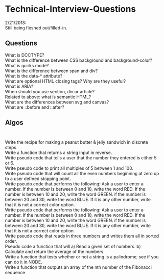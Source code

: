 # Technical-Interview-Questions

2/21/2018: <br>
Still being fleshed out/filled-in.<br>

## Questions<br>
What is DOCTYPE?<br>
What is the difference between CSS background and background-color?<br>
What is quirks mode?<br>
What is the difference between span and div?<br>
What is the data-* attribute?<br>
What are optional HTML closing tags? Why are they useful?<br>
What is ARIA?<br>
When should you use section, div or article?<br>
Related to above: what is semantic HTML?<br>
What are the differences between svg and canvas?<br>
What are ::before and ::after?<br>

## Algos<br></br>
Write the recipe for making a peanut butter & jelly sandwich in discrete steps.<br>
Write a function that returns a string input in reverse.<br>
Write pseudo code that tells a user that the number they entered is either 5 or 6.<br>
Write pseudo code to print all multiples of 5 between 1 and 100.<br>
Write pseudo code that will count all the even numbers beginning at zero up to a user defined stopping point.<br>
Write pseudo code that performs the following: 
Ask a user to enter a number. If the number is between 0 and 10, write the word RED. If the number is between 10 and 20, write the word GREEN. if the number is between 20 and 30, write the word BLUE. If it is any other number, write that it is not a correct color option.<br>
Write pseudo code that performs the following: Ask a user to enter a number. If the number is between 0 and 10, write the word RED. If the number is between 10 and 20, write the word GREEN. if the number is between 20 and 30, write the word BLUE. If it is any other number, write that it is not a correct color option.<br>
Write pseudo code that reads in three numbers and writes them all in sorted order.<br>
Pseudo code a function that will
a) Read a given set of numbers. 
b) Calculate and return the average of the numbers<br>
Write a function that tests whether or not a string is a palindrome; see if you can do it in NODE.<br>
Write a function that outputs an array of the nth number of the Fibonacci sequence<br>
